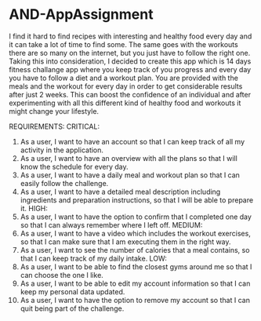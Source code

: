 # AND-AppAssignment
I find it hard to find recipes with interesting and healthy food every day and it can take a lot of time to find some. The same goes with the workouts 
there are so many on the internet, but you just have to follow the right one. Taking this into consideration, I decided to create this app which is 14 days 
fitness challange app where you keep track of you progress and every day you have to follow a diet and a workout plan. You are provided with the meals and the workout for every day 
in order to get considerable results after just 2 weeks. This can boost the confidence of an individual and after experimenting with all this different kind of healthy food 
and workouts it might change your lifestyle.

 REQUIREMENTS:
CRITICAL:
1.	As a user, I want to have an account so that I can keep track of all my activity in the application.
2.	As a user, I want to have an overview with all the plans so that I will know the schedule for every day.
3.	As a user, I want to have a daily meal and workout plan so that I can easily follow the challenge.
4.	As a user, I want to have a detailed meal description including ingredients and preparation instructions, so that I will be able to prepare it.
HIGH:
5.	As a user, I want to have the option to confirm that I completed one day so that I can always remember where I left off.
MEDIUM:
6.	As a user, I want to have a video which includes the workout exercises, so that I can make sure that I am executing them in the right way.
7.	As a user, I want to see the number of calories that a meal contains, so that I can keep track of my daily intake.
LOW:
8.	As a user, I want to be able to find the closest gyms around me so that I can choose the one I like.
9.	As a user, I want to be able to edit my account information so that I can keep my personal data updated.
10.	As a user, I want to have the option to remove my account so that I can quit being part of the challenge.

